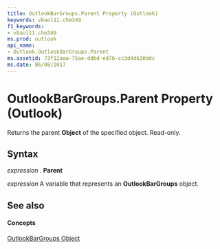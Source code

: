 ```yaml
---
title: OutlookBarGroups.Parent Property (Outlook)
keywords: vbaol11.chm349
f1_keywords:
- vbaol11.chm349
ms.prod: outlook
api_name:
- Outlook.OutlookBarGroups.Parent
ms.assetid: 73f12aaa-75ae-ddbd-ed76-cc3d4d630ddc
ms.date: 06/08/2017
---
```



# OutlookBarGroups.Parent Property (Outlook)

Returns the parent  **Object** of the specified object. Read-only.


## Syntax

 _expression_ . **Parent**

 _expression_ A variable that represents an **OutlookBarGroups** object.


## See also


#### Concepts


[OutlookBarGroups Object](outlookbargroups-object-outlook.md)

